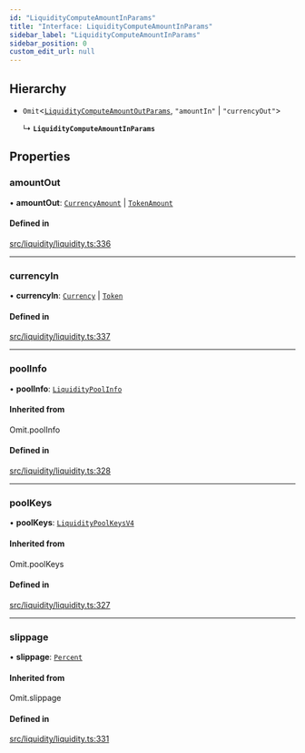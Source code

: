 ```yaml
---
id: "LiquidityComputeAmountInParams"
title: "Interface: LiquidityComputeAmountInParams"
sidebar_label: "LiquidityComputeAmountInParams"
sidebar_position: 0
custom_edit_url: null
---
```


## Hierarchy

- `Omit`<[`LiquidityComputeAmountOutParams`](LiquidityComputeAmountOutParams.md), ``"amountIn"`` \| ``"currencyOut"``\>

  ↳ **`LiquidityComputeAmountInParams`**

## Properties

### amountOut

• **amountOut**: [`CurrencyAmount`](../classes/CurrencyAmount.md) \| [`TokenAmount`](../classes/TokenAmount.md)

#### Defined in

[src/liquidity/liquidity.ts:336](https://github.com/alpha-defi/raydium-sdk/blob/108ded9/src/liquidity/liquidity.ts#L336)

___

### currencyIn

• **currencyIn**: [`Currency`](../classes/Currency.md) \| [`Token`](../classes/Token.md)

#### Defined in

[src/liquidity/liquidity.ts:337](https://github.com/alpha-defi/raydium-sdk/blob/108ded9/src/liquidity/liquidity.ts#L337)

___

### poolInfo

• **poolInfo**: [`LiquidityPoolInfo`](LiquidityPoolInfo.md)

#### Inherited from

Omit.poolInfo

#### Defined in

[src/liquidity/liquidity.ts:328](https://github.com/alpha-defi/raydium-sdk/blob/108ded9/src/liquidity/liquidity.ts#L328)

___

### poolKeys

• **poolKeys**: [`LiquidityPoolKeysV4`](../modules.md#liquiditypoolkeysv4)

#### Inherited from

Omit.poolKeys

#### Defined in

[src/liquidity/liquidity.ts:327](https://github.com/alpha-defi/raydium-sdk/blob/108ded9/src/liquidity/liquidity.ts#L327)

___

### slippage

• **slippage**: [`Percent`](../classes/Percent.md)

#### Inherited from

Omit.slippage

#### Defined in

[src/liquidity/liquidity.ts:331](https://github.com/alpha-defi/raydium-sdk/blob/108ded9/src/liquidity/liquidity.ts#L331)
